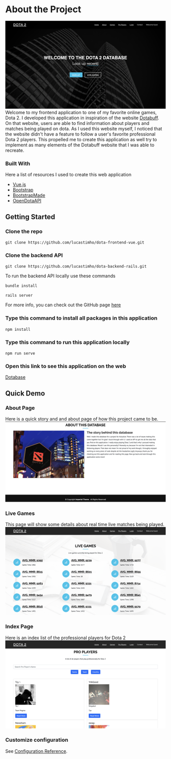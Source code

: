 # About the Project

![dota_frontpage.png](/frontpage.png)
Welcome to my frontend application to one of my favorite online games, Dota 2. I developed this application in inspiration of the website [Dotabuff](https://www.dotabuff.com/). On that website, users are able to find information about players and matches being played on dota. As I used this website myself, I noticed that the website didn't have a feature to follow a user's favorite professional Dota 2 players. This propelled me to create this application as well try to implement as many elements of the Dotabuff website that I was able to recreate.

### Built With

Here a list of resources I used to create this web application

- [Vue.js](https://vuejs.org/)
- [Bootstrap](https://getbootstrap.com/)
- [BootstrapMade](https://bootstrapmade.com/)
- [OpenDotaAPI](https://docs.opendota.com/)

## Getting Started

### Clone the repo

```
git clone https://github.com/lucastimho/dota-frontend-vue.git
```

### Clone the backend API

```
git clone https://github.com/lucastimho/dota-backend-rails.git
```

To run the backend API locally use these commands

```
bundle install
```

```
rails server
```

For more info, you can check out the GitHub page [here](https://github.com/lucastimho/dota-backend-rails)

### Type this command to install all packages in this application

```
npm install
```

### Type this command to run this application locally

```
npm run serve
```

### Open this link to see this application on the web

[Dotabase](https://dotabase.netlify.app)

## Quick Demo

### About Page

Here is a quick story and and about page of how this project came to be.
![About.png](/About.png)

### Live Games

This page will show some details about real time live matches being played.
![LiveGames.png](/Live_games.png)

### Index Page

Here is an index list of the professional players for Dota 2
![Index.png](/Index.png)

### Customize configuration

See [Configuration Reference](https://cli.vuejs.org/config/).
